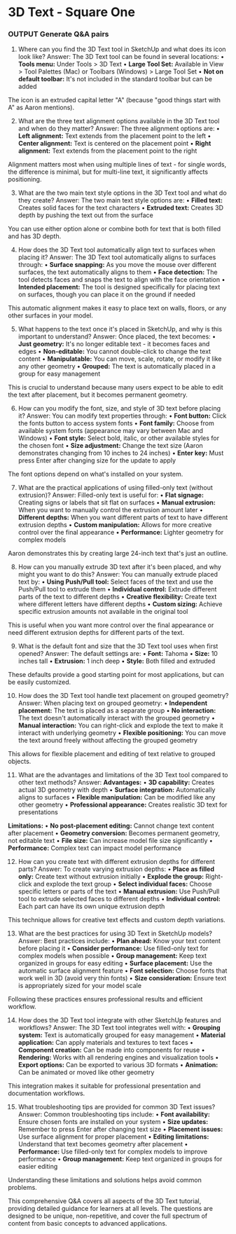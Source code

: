 # 3D Text - Square One

### OUTPUT Generate Q&A pairs

1. Where can you find the 3D Text tool in SketchUp and what does its icon look like?
Answer:
 The 3D Text tool can be found in several locations:
• **Tools menu:** Under Tools > 3D Text
• **Large Tool Set:** Available in View > Tool Palettes (Mac) or Toolbars (Windows) > Large Tool Set
• **Not on default toolbar:** It's not included in the standard toolbar but can be added

The icon is an extruded capital letter "A" (because "good things start with A" as Aaron mentions).

2. What are the three text alignment options available in the 3D Text tool and when do they matter?
Answer:
 The three alignment options are:
• **Left alignment:** Text extends from the placement point to the left
• **Center alignment:** Text is centered on the placement point
• **Right alignment:** Text extends from the placement point to the right

Alignment matters most when using multiple lines of text - for single words, the difference is minimal, but for multi-line text, it significantly affects positioning.

3. What are the two main text style options in the 3D Text tool and what do they create?
Answer:
 The two main text style options are:
• **Filled text:** Creates solid faces for the text characters
• **Extruded text:** Creates 3D depth by pushing the text out from the surface

You can use either option alone or combine both for text that is both filled and has 3D depth.

4. How does the 3D Text tool automatically align text to surfaces when placing it?
Answer:
 The 3D Text tool automatically aligns to surfaces through:
• **Surface snapping:** As you move the mouse over different surfaces, the text automatically aligns to them
• **Face detection:** The tool detects faces and snaps the text to align with the face orientation
• **Intended placement:** The tool is designed specifically for placing text on surfaces, though you can place it on the ground if needed

This automatic alignment makes it easy to place text on walls, floors, or any other surfaces in your model.

5. What happens to the text once it's placed in SketchUp, and why is this important to understand?
Answer:
 Once placed, the text becomes:
• **Just geometry:** It's no longer editable text - it becomes faces and edges
• **Non-editable:** You cannot double-click to change the text content
• **Manipulatable:** You can move, scale, rotate, or modify it like any other geometry
• **Grouped:** The text is automatically placed in a group for easy management

This is crucial to understand because many users expect to be able to edit the text after placement, but it becomes permanent geometry.

6. How can you modify the font, size, and style of 3D text before placing it?
Answer:
 You can modify text properties through:
• **Font button:** Click the fonts button to access system fonts
• **Font family:** Choose from available system fonts (appearance may vary between Mac and Windows)
• **Font style:** Select bold, italic, or other available styles for the chosen font
• **Size adjustment:** Change the text size (Aaron demonstrates changing from 10 inches to 24 inches)
• **Enter key:** Must press Enter after changing size for the update to apply

The font options depend on what's installed on your system.

7. What are the practical applications of using filled-only text (without extrusion)?
Answer:
 Filled-only text is useful for:
• **Flat signage:** Creating signs or labels that sit flat on surfaces
• **Manual extrusion:** When you want to manually control the extrusion amount later
• **Different depths:** When you want different parts of text to have different extrusion depths
• **Custom manipulation:** Allows for more creative control over the final appearance
• **Performance:** Lighter geometry for complex models

Aaron demonstrates this by creating large 24-inch text that's just an outline.

8. How can you manually extrude 3D text after it's been placed, and why might you want to do this?
Answer:
 You can manually extrude placed text by:
• **Using Push/Pull tool:** Select faces of the text and use the Push/Pull tool to extrude them
• **Individual control:** Extrude different parts of the text to different depths
• **Creative flexibility:** Create text where different letters have different depths
• **Custom sizing:** Achieve specific extrusion amounts not available in the original tool

This is useful when you want more control over the final appearance or need different extrusion depths for different parts of the text.

9. What is the default font and size that the 3D Text tool uses when first opened?
Answer:
 The default settings are:
• **Font:** Tahoma
• **Size:** 10 inches tall
• **Extrusion:** 1 inch deep
• **Style:** Both filled and extruded

These defaults provide a good starting point for most applications, but can be easily customized.

10. How does the 3D Text tool handle text placement on grouped geometry?
Answer:
 When placing text on grouped geometry:
• **Independent placement:** The text is placed as a separate group
• **No interaction:** The text doesn't automatically interact with the grouped geometry
• **Manual interaction:** You can right-click and explode the text to make it interact with underlying geometry
• **Flexible positioning:** You can move the text around freely without affecting the grouped geometry

This allows for flexible placement and editing of text relative to grouped objects.

11. What are the advantages and limitations of the 3D Text tool compared to other text methods?
Answer:
 **Advantages:**
• **3D capability:** Creates actual 3D geometry with depth
• **Surface integration:** Automatically aligns to surfaces
• **Flexible manipulation:** Can be modified like any other geometry
• **Professional appearance:** Creates realistic 3D text for presentations

**Limitations:**
• **No post-placement editing:** Cannot change text content after placement
• **Geometry conversion:** Becomes permanent geometry, not editable text
• **File size:** Can increase model file size significantly
• **Performance:** Complex text can impact model performance

12. How can you create text with different extrusion depths for different parts?
Answer:
 To create varying extrusion depths:
• **Place as filled only:** Create text without extrusion initially
• **Explode the group:** Right-click and explode the text group
• **Select individual faces:** Choose specific letters or parts of the text
• **Manual extrusion:** Use Push/Pull tool to extrude selected faces to different depths
• **Individual control:** Each part can have its own unique extrusion depth

This technique allows for creative text effects and custom depth variations.

13. What are the best practices for using 3D Text in SketchUp models?
Answer:
 Best practices include:
• **Plan ahead:** Know your text content before placing it
• **Consider performance:** Use filled-only text for complex models when possible
• **Group management:** Keep text organized in groups for easy editing
• **Surface placement:** Use the automatic surface alignment feature
• **Font selection:** Choose fonts that work well in 3D (avoid very thin fonts)
• **Size consideration:** Ensure text is appropriately sized for your model scale

Following these practices ensures professional results and efficient workflow.

14. How does the 3D Text tool integrate with other SketchUp features and workflows?
Answer:
 The 3D Text tool integrates well with:
• **Grouping system:** Text is automatically grouped for easy management
• **Material application:** Can apply materials and textures to text faces
• **Component creation:** Can be made into components for reuse
• **Rendering:** Works with all rendering engines and visualization tools
• **Export options:** Can be exported to various 3D formats
• **Animation:** Can be animated or moved like other geometry

This integration makes it suitable for professional presentation and documentation workflows.

15. What troubleshooting tips are provided for common 3D Text issues?
Answer:
 Common troubleshooting tips include:
• **Font availability:** Ensure chosen fonts are installed on your system
• **Size updates:** Remember to press Enter after changing text size
• **Placement issues:** Use surface alignment for proper placement
• **Editing limitations:** Understand that text becomes geometry after placement
• **Performance:** Use filled-only text for complex models to improve performance
• **Group management:** Keep text organized in groups for easier editing

Understanding these limitations and solutions helps avoid common problems.

This comprehensive Q&A covers all aspects of the 3D Text tutorial, providing detailed guidance for learners at all levels. The questions are designed to be unique, non-repetitive, and cover the full spectrum of content from basic concepts to advanced applications.